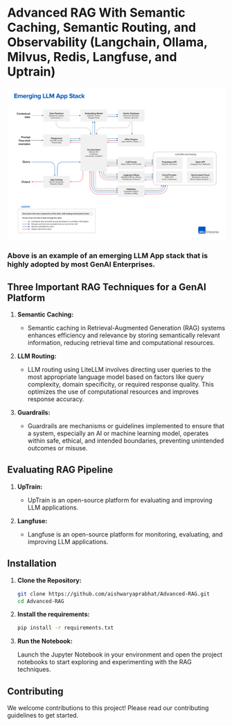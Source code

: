 # Advanced RAG With Semantic Caching, Semantic Routing, and Observability (Langchain, Ollama, Milvus, Redis, Langfuse, and Uptrain)

![LLM App Stack](LLM-App-Stack.png)

### Above is an example of an emerging LLM App stack that is highly adopted by most GenAI Enterprises.

## Three Important RAG Techniques for a GenAI Platform

1. **Semantic Caching:** 
   - Semantic caching in Retrieval-Augmented Generation (RAG) systems enhances efficiency and relevance by storing semantically relevant information, reducing retrieval time and computational resources.

2. **LLM Routing:**
   - LLM routing using LiteLLM involves directing user queries to the most appropriate language model based on factors like query complexity, domain specificity, or required response quality. This optimizes the use of computational resources and improves response accuracy.

3. **Guardrails:**
   - Guardrails are mechanisms or guidelines implemented to ensure that a system, especially an AI or machine learning model, operates within safe, ethical, and intended boundaries, preventing unintended outcomes or misuse.

## Evaluating RAG Pipeline

1. **UpTrain:**
   - UpTrain is an open-source platform for evaluating and improving LLM applications.

2. **Langfuse:**
   - Langfuse is an open-source platform for monitoring, evaluating, and improving LLM applications.

## Installation

1. **Clone the Repository:**
   ```bash
   git clone https://github.com/aishwaryaprabhat/Advanced-RAG.git
   cd Advanced-RAG

2. **Install the requirements:**
   ```bash
   pip install -r requirements.txt

3. **Run the Notebook:**

    Launch the Jupyter Notebook in your environment and open the project notebooks to start exploring and experimenting with the RAG techniques.

## Contributing
We welcome contributions to this project! Please read our contributing guidelines to get started.

